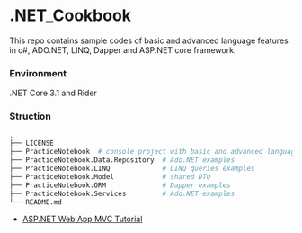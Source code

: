 # .NET_Cookbook

This repo contains sample codes of basic and advanced language features in c#, ADO.NET, LINQ, Dapper and ASP.NET core framework.

### Environment

.NET Core 3.1 and Rider

### Struction

```bash
.
├── LICENSE
├── PracticeNotebook  # console project with basic and advanced language features in c#
├── PracticeNotebook.Data.Repository  # Ado.NET examples
├── PracticeNotebook.LINQ             # LINQ queries examples
├── PracticeNotebook.Model            # shared DTO
├── PracticeNotebook.ORM              # Dapper examples
├── PracticeNotebook.Services         # Ado.NET examples
└── README.md
```

- [ASP.NET Web App MVC Tutorial](https://siqiwang666.github.io/blog/2020/07/ASP.NET/)
